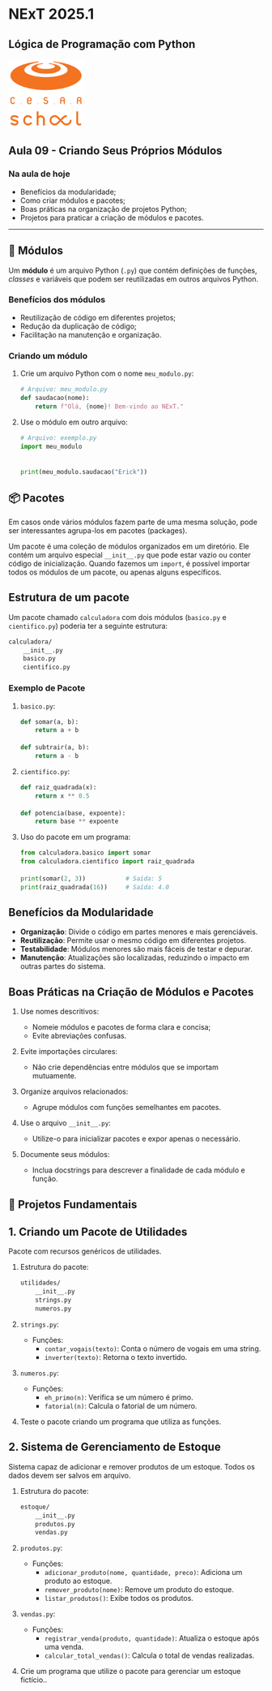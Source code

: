 # NExT 2025.1

## **Lógica de Programação** com Python

![CESAR School](/cesar_school.png)

## Aula 09 - Criando Seus Próprios Módulos

### Na aula de hoje

- Benefícios da modularidade;
- Como criar módulos e pacotes;
- Boas práticas na organização de projetos Python;
- Projetos para praticar a criação de módulos e pacotes.

------------------

## 🧰 Módulos

Um **módulo** é um arquivo Python (`.py`) que contém definições de funções, _classes_ e variáveis que podem ser reutilizadas em outros arquivos Python.

### Benefícios dos módulos

- Reutilização de código em diferentes projetos;
- Redução da duplicação de código;
- Facilitação na manutenção e organização.

### Criando um módulo

1. Crie um arquivo Python com o nome `meu_modulo.py`:

    ```python
    # Arquivo: meu_modulo.py
    def saudacao(nome):
        return f"Olá, {nome}! Bem-vindo ao NExT."
    ```

2. Use o módulo em outro arquivo:

    ```python
    # Arquivo: exemplo.py
    import meu_modulo


    print(meu_modulo.saudacao("Erick"))
    ```

## 📦 Pacotes

Em casos onde vários módulos fazem parte de uma mesma solução, pode ser interessantes agrupa-los em pacotes (packages).

Um pacote é uma coleção de módulos organizados em um diretório. Ele contém um arquivo especial `__init__.py` que pode estar vazio ou conter código de inicialização. Quando fazemos um `import`, é possível importar todos os módulos de um pacote, ou apenas alguns específicos.

## Estrutura de um pacote

Um pacote chamado `calculadora` com dois módulos (`basico.py` e `cientifico.py`) poderia ter a seguinte estrutura:

```txt
calculadora/
    __init__.py
    basico.py
    cientifico.py
```

### Exemplo de Pacote

1. `basico.py`:

    ```python
    def somar(a, b):
        return a + b

    def subtrair(a, b):
        return a - b
    ```

2. `cientifico.py`:

    ```python
    def raiz_quadrada(x):
        return x ** 0.5

    def potencia(base, expoente):
        return base ** expoente
    ```

3. Uso do pacote em um programa:

    ```python
    from calculadora.basico import somar
    from calculadora.cientifico import raiz_quadrada

    print(somar(2, 3))           # Saída: 5
    print(raiz_quadrada(16))     # Saída: 4.0
    ```

## Benefícios da Modularidade

- **Organização**: Divide o código em partes menores e mais gerenciáveis.
- **Reutilização**: Permite usar o mesmo código em diferentes projetos.
- **Testabilidade**: Módulos menores são mais fáceis de testar e depurar.
- **Manutenção**: Atualizações são localizadas, reduzindo o impacto em outras partes do sistema.

## Boas Práticas na Criação de Módulos e Pacotes

1. Use nomes descritivos:
    - Nomeie módulos e pacotes de forma clara e concisa;
    - Evite abreviações confusas.

2. Evite importações circulares:
    - Não crie dependências entre módulos que se importam mutuamente.

3. Organize arquivos relacionados:
    - Agrupe módulos com funções semelhantes em pacotes.

4. Use o arquivo `__init__.py`:
    - Utilize-o para inicializar pacotes e expor apenas o necessário.

5. Documente seus módulos:
    - Inclua docstrings para descrever a finalidade de cada módulo e função.

## 🔨 Projetos Fundamentais

## 1. Criando um Pacote de Utilidades

Pacote com recursos genéricos de utilidades.

1. Estrutura do pacote:

    ```txt
    utilidades/
        __init__.py
        strings.py
        numeros.py
    ```

2. `strings.py`:
    - Funções:
        - `contar_vogais(texto)`: Conta o número de vogais em uma string.
        - `inverter(texto)`: Retorna o texto invertido.

3. `numeros.py`:
    - Funções:
        - `eh_primo(n)`: Verifica se um número é primo.
        - `fatorial(n)`: Calcula o fatorial de um número.

4. Teste o pacote criando um programa que utiliza as funções.

## 2. Sistema de Gerenciamento de Estoque

Sistema capaz de adicionar e remover produtos de um estoque. Todos os dados devem ser salvos em arquivo.

1. Estrutura do pacote:

    ```txt
    estoque/
        __init__.py
        produtos.py
        vendas.py
    ```

2. `produtos.py`:
    - Funções:
        - `adicionar_produto(nome, quantidade, preco)`: Adiciona um produto ao estoque.
        - `remover_produto(nome)`: Remove um produto do estoque.
        - `listar_produtos()`: Exibe todos os produtos.

3. `vendas.py`:
    - Funções:
        - `registrar_venda(produto, quantidade)`: Atualiza o estoque após uma venda.
        - `calcular_total_vendas()`: Calcula o total de vendas realizadas.

4. Crie um programa que utilize o pacote para gerenciar um estoque fictício..
